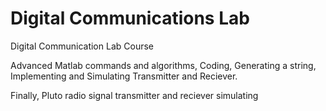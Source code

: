 # Digital Communications Lab

Digital Communication Lab Course 

Advanced Matlab commands and algorithms, Coding, Generating a string, Implementing and Simulating Transmitter and Reciever. 

Finally, Pluto radio signal transmitter and reciever simulating 
